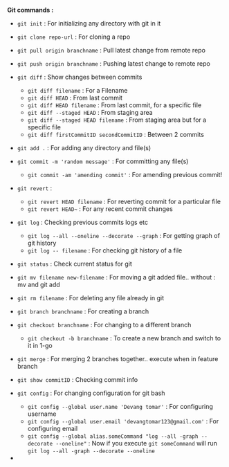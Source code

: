 **Git commands :**

- ```git init``` : For initializing any directory with git in it
- ```git clone repo-url``` : For cloning a repo
- ```git pull origin branchname``` : Pull latest change from remote repo
- ```git push origin branchname``` : Pushing latest change to remote repo
- ```git diff``` : Show changes between commits
  - ```git diff filename``` : For a Filename
  - ```git diff HEAD``` : From last commit
  - ```git diff HEAD filename``` : From last commit, for a specific file
  - ```git diff --staged HEAD``` : From staging area
  - ```git diff --staged HEAD filename``` : From staging area but for a specific file
  - ```git diff firstCommitID secondCommitID``` : Between 2 commits
- ```git add .``` : For adding any directory and file(s)
- ```git commit -m 'random message'``` : For committing any file(s)
  - ```git commit -am 'amending commit'``` : For amending previous commit!
- ```git revert``` :
  - ```git revert HEAD filename``` : For reverting commit for a particular file
  - ```git revert HEAD~``` : For any recent commit changes
- ```git log``` : Checking previous commits logs etc
  - ```git log --all --oneline --decorate --graph``` : For getting graph of git history
  - ```git log -- filename``` : For checking git history of a file
- ```git status``` : Check current status for git
- ```git mv filename new-filename``` : For moving a git added file.. without : mv and git add
- ```git rm filename``` : For deleting any file already in git
- ```git branch branchname``` : For creating a branch
- ```git checkout branchname``` : For changing to a different branch
  - ```git checkout -b branchname``` : To create a new branch and switch to it in 1-go
- ```git merge``` : For merging 2 branches together.. execute when in feature branch
- ```git show commitID``` : Checking commit info
- ```git config``` : For changing configuration for git bash
  - ```git config --global user.name 'Devang tomar'``` : For configuring username
  - ```git config --global user.email 'devangtomar123@gmail.com'``` : For configuring email
  - ```git config --global alias.someCommand "log --all -graph --decorate --oneline"``` : Now if you execute ```git someCommand``` will run ```git log --all -graph --decorate --oneline```

-
